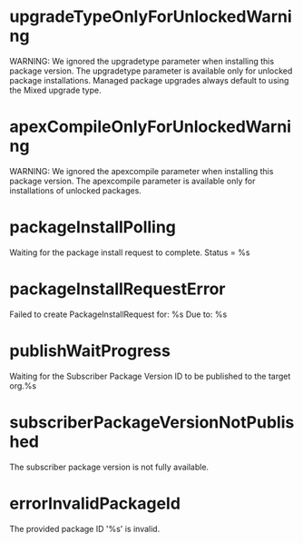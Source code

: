 # upgradeTypeOnlyForUnlockedWarning

WARNING: We ignored the upgradetype parameter when installing this package version. The upgradetype parameter is available only for unlocked package installations. Managed package upgrades always default to using the Mixed upgrade type.

# apexCompileOnlyForUnlockedWarning

WARNING: We ignored the apexcompile parameter when installing this package version. The apexcompile parameter is available only for installations of unlocked packages.

# packageInstallPolling

Waiting for the package install request to complete. Status = %s

# packageInstallRequestError

Failed to create PackageInstallRequest for: %s
Due to: %s

# publishWaitProgress

Waiting for the Subscriber Package Version ID to be published to the target org.%s

# subscriberPackageVersionNotPublished

The subscriber package version is not fully available.

# errorInvalidPackageId

The provided package ID '%s' is invalid.
